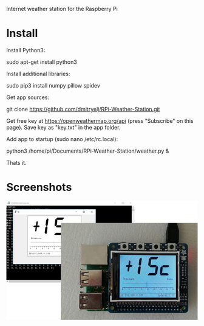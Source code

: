 Internet weather station for the Raspberry Pi

# Install

Install Python3:

sudo apt-get install python3

Install additional libraries:

sudo pip3 install numpy pillow spidev 

Get app sources:

git clone https://github.com/dmitryelj/RPi-Weather-Station.git

Get free key at https://openweathermap.org/api (press "Subscribe" on this page). Save key as "key.txt" in the app folder.

Add app to startup (sudo nano /etc/rc.local):

python3 /home/pi/Documents/RPi-Weather-Station/weather.py &

Thats it.

# Screenshots
![View](/screenshots/Meteo01.jpg)

